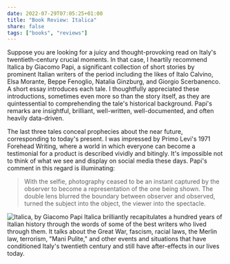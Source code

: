 ```yaml
---
date: 2022-07-29T07:05:25+01:00
title: "Book Review: Italica"
share: false
tags: ["books", "reviews"]
---
```

Suppose you are looking for a juicy and thought-provoking read on Italy's
twentieth-century crucial moments. In that case, I heartily recommend Italica
by Giacomo Papi, a significant collection of short stories by prominent Italian
writers of the period including the likes of Italo Calvino,  Elsa Morante,
Beppe Fenoglio, Natalia Ginzburg, and Giorgio Scerbanenco. A short essay
introduces each tale. I thoughtfully appreciated these introductions, sometimes
even more so than the story itself, as they are quintessential to comprehending
the tale's historical background. Papi's remarks are insightful, brilliant,
well-written, well-documented, and often heavily data-driven.

The last three tales conceal prophecies about the near future, corresponding to
today's present. I was impressed by Primo Levi's 1971 Forehead Writing, where
a world in which everyone can become a testimonial for a product is described
vividly and bitingly. It's impossible not to think of what we see and display
on social media these days. Papi's comment in this regard is illuminating:

> With the selfie, photography ceased to be an instant captured by the observer
> to become a representation of the one being shown. The double lens blurred
> the boundary between observer and observed, turned the subject into the
> object, the viewer into the spectacle.

![Italica, by Giacomo Papi](/images/italica.jpg#right)
Italica brilliantly recapitulates a hundred years of Italian history through
the words of some of the best writers who lived through them. It talks about
the Great War, fascism, racial laws, the Merlin law, terrorism, "Mani Pulite,"
and other events and situations that have conditioned Italy's twentieth century
and still have after-effects in our lives today.

